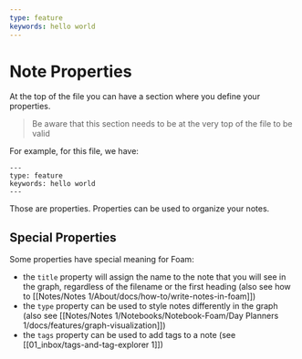 ```yaml
---
type: feature
keywords: hello world
---
```


# Note Properties

At the top of the file you can have a section where you define your properties.

> Be aware that this section needs to be at the very top of the file to be valid

For example, for this file, we have:
```
---
type: feature
keywords: hello world
---
```

Those are properties.
Properties can be used to organize your notes.

## Special Properties
Some properties have special meaning for Foam:
- the `title` property will assign the name to the note that you will see in the graph, regardless of the filename or the first heading (also see how to [[Notes/Notes 1/About/docs/how-to/write-notes-in-foam]])
- the `type` property can be used to style notes differently in the graph (also see [[Notes/Notes 1/Notebooks/Notebook-Foam/Day Planners 1/docs/features/graph-visualization]])
- the `tags` property can be used to add tags to a note (see [[01_inbox/tags-and-tag-explorer 1]])

